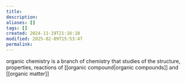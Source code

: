 ```yaml
---
title: 
description: 
aliases: []
tags: []
created: 2024-11-19T21:16:10
modified: 2025-02-09T15:53:47
permalink:
---
```


organic chemistry is a branch of chemistry that studies of the structure, properties, reactions of [[organic compound|organic compounds]] and [[organic matter]]
